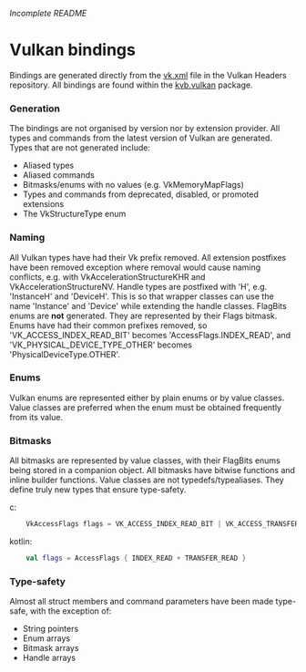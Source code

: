 *Incomplete README*

# Vulkan bindings

Bindings are generated directly from the
[vk.xml](https://github.com/KhronosGroup/Vulkan-Headers/blob/master/registry/vk.xml) file in the Vulkan Headers
repository. All bindings are found within the [kvb.vulkan](src/main/kotlin/kvb/vulkan) package.

### Generation
The bindings are not organised by version nor by extension provider. All types and commands from the latest version of
Vulkan are generated. Types that are not generated include:
- Aliased types
- Aliased commands
- Bitmasks/enums with no values (e.g. VkMemoryMapFlags)
- Types and commands from deprecated, disabled, or promoted extensions
- The VkStructureType enum

### Naming
All Vulkan types have had their Vk prefix removed. All extension postfixes have been removed exception where removal
would cause naming conflicts, e.g. with VkAccelerationStructureKHR and VkAccelerationStructureNV. Handle types are
postfixed with 'H', e.g. 'InstanceH' and 'DeviceH'. This is so that wrapper classes can use the name 'Instance' and
'Device' while extending the handle classes. FlagBits enums are **not** generated. They are represented by their Flags
bitmask. Enums have had their common prefixes removed, so 'VK_ACCESS_INDEX_READ_BIT' becomes 'AccessFlags.INDEX_READ',
and 'VK_PHYSICAL_DEVICE_TYPE_OTHER' becomes 'PhysicalDeviceType.OTHER'.

### Enums

Vulkan enums are represented either by plain enums or by value classes. Value classes are preferred when the enum must
be obtained frequently from its value.

### Bitmasks

All bitmasks are represented by value classes, with their FlagBits enums being stored in a companion object. All 
bitmasks have bitwise functions and inline builder functions. Value classes are not typedefs/typealiases. They define
truly new types that ensure type-safety.

c:
```c
    VkAccessFlags flags = VK_ACCESS_INDEX_READ_BIT | VK_ACCESS_TRANSFER_READ_BIT
```

kotlin:
```kotlin
    val flags = AccessFlags { INDEX_READ + TRANSFER_READ }
```

### Type-safety
Almost all struct members and command parameters have been made type-safe, with the exception of:
- String pointers
- Enum arrays
- Bitmask arrays
- Handle arrays